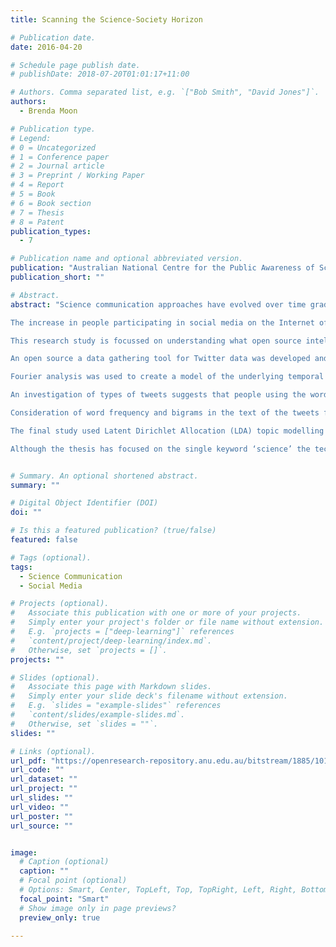 ```yaml
---
title: Scanning the Science-Society Horizon

# Publication date.
date: 2016-04-20

# Schedule page publish date.
# publishDate: 2018-07-20T01:01:17+11:00

# Authors. Comma separated list, e.g. `["Bob Smith", "David Jones"]`.
authors:
  - Brenda Moon

# Publication type.
# Legend:
# 0 = Uncategorized
# 1 = Conference paper
# 2 = Journal article
# 3 = Preprint / Working Paper
# 4 = Report
# 5 = Book
# 6 = Book section
# 7 = Thesis
# 8 = Patent
publication_types:
  - 7

# Publication name and optional abbreviated version.
publication: "Australian National Centre for the Public Awareness of Science, The Australian National University"
publication_short: ""

# Abstract.
abstract: "Science communication approaches have evolved over time gradually placing more importance on understanding the context of the communication and audience.

The increase in people participating in social media on the Internet offers a new resource for monitoring what people are discussing. People self publish their views on social media, which provides a rich source of every day, every person thinking. This introduces the possibility of using passive monitoring of this public discussion to find information useful to science communicators, to allow them to better target their communications about different topics.

This research study is focussed on understanding what open source intelligence, in the form of public tweets on Twitter, reveals about the contexts in which the word ‘science’ is used by the English speaking public. By conducting a series of studies based on simpler questions, I gradually build up a view of who is contributing on Twitter, how often, and what topics are being discussed that include the keyword ‘science’.

An open source a data gathering tool for Twitter data was developed and used to collect a dataset from Twitter with the keyword ‘science’ during 2011. After collection was completed, data was prepared for analysis by removing unwanted tweets. The size of the dataset (12.2 million tweets by 3.6 million users (authors)) required the use of mainly quantitative approaches, even though this only represents a very small proportion, about 0.02%, of the total tweets per day on Twitter

Fourier analysis was used to create a model of the underlying temporal pattern of tweets per day and revealed a weekly pattern. The number of users per day followed a similar pattern, and most of these users did not use the word ‘science’ often on Twitter.

An investigation of types of tweets suggests that people using the word ‘science’ were engaged in more sharing of both links, and other peoples tweets, than is usual on Twitter.

Consideration of word frequency and bigrams in the text of the tweets found that while word frequencies were not particularly effective when trying to understand such a large dataset, bigrams were able to give insight into the contexts in which ‘science’ is being used in up to 19.19% of the tweets.

The final study used Latent Dirichlet Allocation (LDA) topic modelling to identify the contexts in which ‘science’ was being used and gave a much richer view of the whole corpus than the bigram analysis.

Although the thesis has focused on the single keyword ‘science’ the techniques developed should be applicable to other keywords and so be able to provide science communicators with a near real time source of information about what issues the public is concerned about, what they are saying about those issues and how that is changing over time."


# Summary. An optional shortened abstract.
summary: ""

# Digital Object Identifier (DOI)
doi: ""

# Is this a featured publication? (true/false)
featured: false

# Tags (optional).
tags:
  - Science Communication
  - Social Media

# Projects (optional).
#   Associate this publication with one or more of your projects.
#   Simply enter your project's folder or file name without extension.
#   E.g. `projects = ["deep-learning"]` references 
#   `content/project/deep-learning/index.md`.
#   Otherwise, set `projects = []`.
projects: ""

# Slides (optional).
#   Associate this page with Markdown slides.
#   Simply enter your slide deck's filename without extension.
#   E.g. `slides = "example-slides"` references 
#   `content/slides/example-slides.md`.
#   Otherwise, set `slides = ""`.
slides: ""

# Links (optional).
url_pdf: "https://openresearch-repository.anu.edu.au/bitstream/1885/101191/2/Thesis%20Moon%202015.pdf"
url_code: ""
url_dataset: ""
url_project: ""
url_slides: ""
url_video: ""
url_poster: ""
url_source: ""


image:
  # Caption (optional)
  caption: ""
  # Focal point (optional)
  # Options: Smart, Center, TopLeft, Top, TopRight, Left, Right, BottomLeft, Bottom, BottomRight
  focal_point: "Smart"
  # Show image only in page previews?
  preview_only: true

---
```

